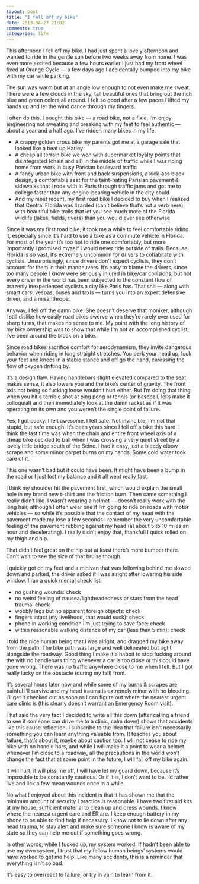 ```yaml
---
layout: post
title: "I fell off my bike"
date: 2013-04-27 21:02
comments: true
categories: life
---
```

This afternoon I fell off my bike. I had just spent a lovely afternoon and wanted to ride in the gentle sun before two weeks away from home. I was even more excited because a few hours earlier I just had my front wheel fixed at Orange Cycle — a few days ago I accidentally bumped into my bike with my car while parking.

The sun was warm but at an angle low enough to not even make me sweat. There were a few clouds in the sky, tall beautiful ones that bring out the rich blue and green colors all around. I felt so good after a few paces I lifted my hands up and let the wind dance through my fingers.

I often do this. I bought this bike — a road bike, not a fixie, I’m enjoy engineering not sweating and breaking with my feet to feel authentic — about a year and a half ago. I’ve ridden many bikes in my life:

- A crappy golden cross bike my parents got me at a garage sale that looked like a beat up Harley
- A cheap all terrain bike we won with supermarket loyalty points that disintegrated (chain and all) in the middle of traffic while I was riding home from work in busy Parisian boulevard traffic
- A fancy urban bike with front and back suspensions, a kick-ass black design, a comfortable seat for the taint-hating Parisian pavement & sidewalks that I rode with in Paris through traffic jams and got me to college faster than any engine-bearing vehicle in the city could
- And my most recent, my first road bike I decided to buy when I realized that Central Florida was lizarded (can’t believe that’s not a verb here) with beautiful bike trails that let you see much more of the Florida wildlife (lakes, fields, rivers) than you would ever see otherwise

Since it was my first road bike, it took me a while to feel comfortable riding it, especially since it’s hard to use a bike as a commute vehicle in Florida. For most of the year it’s too hot to ride one comfortably, but more importantly I promised myself I would never ride outside of trails. Because Florida is so vast, it’s extremely uncommon for drivers to cohabitate with cyclists. Unsurprisingly, since drivers don’t expect cyclists, they don’t account for them in their manoeuvers. It’s easy to blame the drivers, since too many people I know were seriously injured in bike/car collisions, but not every driver in the world has been subjected to the constant flow of brazenly inexperienced cyclists a city like Paris has. That shit — along with smart cars, vespas, buses and taxis — turns you into an expert defensive driver, and a misanthrope. 

Anyway, I fell off the damn bike. She doesn’t deserve that moniker, although I still dislike how easily road bikes swerve when they’re rarely ever used for sharp turns, that makes no sense to me. My point with the long history of my bike ownership was to show that while I’m not an accomplished cyclist, I’ve been around the block on a bike.

Since road bikes sacrifice comfort for aerodynamism, they invite dangerous behavior when riding in long straight stretches. You perk your head up, lock your feet and knees in a stable stance and off go the hand, caressing the flow of oxygen drifting by.

It’s a design flaw. Having handlebars slight elevated compared to the seat makes sense, it also lowers you and the bike’s center of gravity. The front axis not being so fucking loose wouldn’t hurt either. But I’m doing that thing when you hit a terrible shot at ping pong or tennis (or baseball, let’s make it colloquial) and then immediately look at the damn racket as if it was operating on its own and you weren’t the single point of failure.

Yes, I got cocky. I felt awesome. I felt safe. Not invincible, I’m not that stupid, but safe enough. It’s been years since I fell off a bike this hard. I think the last time was when the chain and entire front wheel axis of a cheap bike decided to bail when I was crossing a very quiet street by a lovely little bridge south of the Seine. I had it easy, just a bleedy elbow scrape and some minor carpet burns on my hands. Some cold water took care of it.

This one wasn’t bad but it could have been. It might have been a bump in the road or I just lost my balance and it all went really fast. 

I think my shoulder hit the pavement first, which would explain the small hole in my brand new t-shirt and the friction burn. Then came something I really didn’t like. I wasn’t wearing a helmet — doesn’t really work with the long hair, although I often wear one if I’m going to ride on roads with motor vehicles — so while it’s possible that the contact of my head with the pavement made my lose a few seconds I remember the very uncomfortable feeling of the pavement rubbing against my head (at about 5 to 10 miles an hour and decelerating). I really didn’t enjoy that, thankfull I quick rolled on my thigh and hip.

That didn’t feel great on the hip but at least there’s more bumper there. Can’t wait to see the size of that bruise though. 

I quickly got on my feet and a minivan that was following behind me slowed down and parked, the driver asked if I was alright after lowering his side window. I ran a quick mental check list:

- no gushing wounds: check
- no weird feeling of nausea/lightheadedness or stars from the head trauma: check
- wobbly legs but no apparent foreign objects: check
- fingers intact (my livelihood, that would suck): check
- phone in working condition I’m just trying to save face: check
- within reasonable walking distance of my car (less than 5 min): check

I told the nice human being that I was alright, and dragged my bike away from the path. The bike path was large and well delineated but right alongside the roadway. Good thing I make it a habbit to stop fucking around the with no handlebars thing whenever a car is too close or this could have gone wrong. There was no traffic anywhere close to me when I fell. But I got really lucky on the obstacle (during my fall) front.

It’s several hours later now and while some of my burns & scrapes are painful I’ll survive and my head trauma is extremely minor with no bleeding. I’ll get it checked out as soon as I can figure out where the nearest urgent care clinic is (this clearly doesn’t warrant an Emergency Room visit). 

That said the very fact I decided to write all this down (after calling a friend to see if someone can drive me to a clinic, calm down) shows that accidents like this cause reflection. I subscribe to the idea that failure isn’t necessarily something you can learn anything valuable from. It teaches you about failure, that’s about it, maybe about caution too. I will not cease to ride my bike with no handle bars, and while I will make it a point to wear a helmet whenever I’m close to a roadway, all the precautions in the world won’t change the fact that at some point in the future, I will fall off my bike again.

It will hurt, it will piss me off, I will have let my guard down, because it’s impossible to be constantly cautious. Or if it is, I don’t want to be. I’d rather live and lick a few mean wounds once in a while. 

No what I enjoyed about this incident is that it has shown me that the minimum amount of security I practice is reasonable. I have two first aid kits at my house, sufficient material to clean up and dress wounds. I know where the nearest urgent care and ER are. I keep enough battery in my phone to be able to find help if necessary. I know not to lie down after any head trauma, to stay alert and make sure someone I know is aware of my state so they can help me out if something goes wrong.

In other words, while I fucked up, my system worked. If hadn’t been able to use my own system, I trust that my fellow human beings’ systems would have worked to get me help. Like many accidents, this is a reminder that everything isn’t so bad. 

It’s easy to overreact to failure, or try in vain to learn from it.